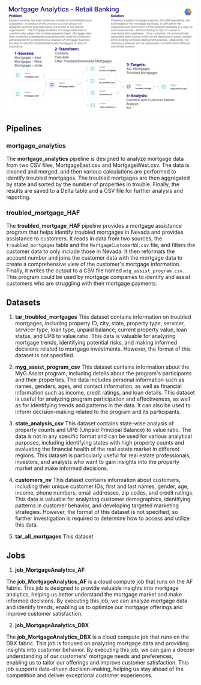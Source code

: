 ![mortgage_analytics_flow](https://github.com/BobProphecy/images/blob/main/MortgageAnalytics.jpg?raw=true)

## Pipelines

### mortgage_analytics

The **mortgage_analytics** pipeline is designed to analyze mortgage data from two CSV files, MortgageEast.csv and MortgageWest.csv. The data is cleaned and merged, and then various calculations are performed to identify troubled mortgages. The troubled mortgages are then aggregated by state and sorted by the number of properties in trouble. Finally, the results are saved to a Delta table and a CSV file for further analysis and reporting.

### troubled_mortgage_HAF

The **troubled_mortgage_HAF** pipeline provides a mortgage assistance program that helps identify troubled mortgages in Nevada and provides assistance to customers. It reads in data from two sources, the `troubled_mortgages` table and the `MortgageCustomerNV.csv` file, and filters the customer data to only include those in Nevada. It then reformats the account number and joins the customer data with the mortgage data to create a comprehensive view of the customer's mortgage information. Finally, it writes the output to a CSV file named `mtg_assist_program.csv`. This program could be used by mortgage companies to identify and assist customers who are struggling with their mortgage payments.
## Datasets

1. **tar_troubled_mortgages**
This dataset contains information on troubled mortgages, including property ID, city, state, property type, servicer, servicer type, loan type, unpaid balance, current property value, loan status, and UPB to value ratio. This data is valuable for analyzing mortgage trends, identifying potential risks, and making informed decisions related to mortgage investments. However, the format of this dataset is not specified.

2. **myg_assist_program_csv**
This dataset contains information about the MyG Assist program, including details about the program's participants and their properties. The data includes personal information such as names, genders, ages, and contact information, as well as financial information such as income, credit ratings, and loan details. This dataset is useful for analyzing program participation and effectiveness, as well as for identifying trends and patterns in the data. It can also be used to inform decision-making related to the program and its participants.

3. **state_analysis_csv**
This dataset contains state-wise analysis of property counts and UPB (Unpaid Principal Balance) to value ratio. The data is not in any specific format and can be used for various analytical purposes, including identifying states with high property counts and evaluating the financial health of the real estate market in different regions. This dataset is particularly useful for real estate professionals, investors, and analysts who want to gain insights into the property market and make informed decisions.

4. **customers_nv**
This dataset contains information about customers, including their unique customer IDs, first and last names, gender, age, income, phone numbers, email addresses, zip codes, and credit ratings. This data is valuable for analyzing customer demographics, identifying patterns in customer behavior, and developing targeted marketing strategies. However, the format of this dataset is not specified, so further investigation is required to determine how to access and utilize this data.

5. **tar_all_mortgages**
This dataset

## Jobs

1. **job_MortgageAnalytics_AF**

The **job_MortgageAnalytics_AF** is a cloud compute job that runs on the AF fabric. This job is designed to provide valuable insights into mortgage analytics, helping us better understand the mortgage market and make informed decisions. By executing this job, we can analyze mortgage data and identify trends, enabling us to optimize our mortgage offerings and improve customer satisfaction.

2. **job_MortgageAnalytics_DBX**

The **job_MortgageAnalytics_DBX** is a cloud compute job that runs on the DBX fabric. This job is focused on analyzing mortgage data and providing insights into customer behavior. By executing this job, we can gain a deeper understanding of our customers' mortgage needs and preferences, enabling us to tailor our offerings and improve customer satisfaction. This job supports data-driven decision-making, helping us stay ahead of the competition and deliver exceptional customer experiences.